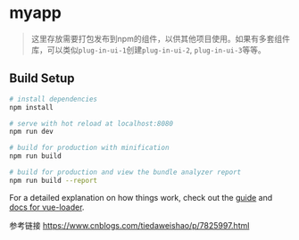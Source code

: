 # myapp

> 这里存放需要打包发布到npm的组件，以供其他项目使用。如果有多套组件库，可以类似`plug-in-ui-1`创建`plug-in-ui-2`, `plug-in-ui-3`等等。

## Build Setup

``` bash
# install dependencies
npm install

# serve with hot reload at localhost:8080
npm run dev

# build for production with minification
npm run build

# build for production and view the bundle analyzer report
npm run build --report
```

For a detailed explanation on how things work, check out the [guide](http://vuejs-templates.github.io/webpack/) and [docs for vue-loader](http://vuejs.github.io/vue-loader).

参考链接
https://www.cnblogs.com/tiedaweishao/p/7825997.html 